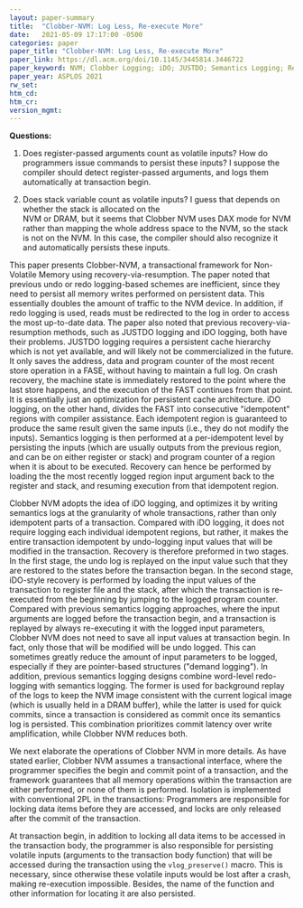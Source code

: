 ```yaml
---
layout: paper-summary
title:  "Clobber-NVM: Log Less, Re-execute More"
date:   2021-05-09 17:17:00 -0500
categories: paper
paper_title: "Clobber-NVM: Log Less, Re-execute More"
paper_link: https://dl.acm.org/doi/10.1145/3445814.3446722
paper_keyword: NVM; Clobber Logging; iDO; JUSTDO; Semantics Logging; Resumption
paper_year: ASPLOS 2021
rw_set:
htm_cd:
htm_cr:
version_mgmt:
---
```


**Questions:**

1. Does register-passed arguments count as volatile inputs? How do programmers issue commands to persist these
   inputs? I suppose the compiler should detect register-passed arguments, and logs them automatically at 
   transaction begin.

2. Does stack variable count as volatile inputs? I guess that depends on whether the stack is allocated on the   
   NVM or DRAM, but it seems that Clobber NVM uses DAX mode for NVM rather than mapping the whole address space
   to the NVM, so the stack is not on the NVM. In this case, the compiler should also recognize it and
   automatically persists these inputs.

This paper presents Clobber-NVM, a transactional framework for Non-Volatile Memory using recovery-via-resumption.
The paper noted that previous undo or redo logging-based schemes are inefficient, since they need to persist all 
memory writes performed on persistent data. This essentially doubles the amount of traffic to the NVM device.
In addition, if redo logging is used, reads must be redirected to the log in order to access the most up-to-date data.
The paper also noted that previous recovery-via-resumption methods, such as JUSTDO logging and iDO logging,
both have their problems.
JUSTDO logging requires a persistent cache hierarchy which is not yet available, and will likely not be 
commercialized in the future. It only saves the address, data and program counter of the most recent store 
operation in a FASE, without having to maintain a full log. On crash recovery, the machine state is immediately
restored to the point where the last store happens, and the execution of the FAST continues from that point.
It is essentially just an optimization for persistent cache architecture.
iDO logging, on the other hand, divides the FAST into consecutive "idempotent" regions with compiler assistance. 
Each idempotent region is guaranteed to produce the same result given the same inputs (i.e., they do not modify the 
inputs). 
Semantics logging is then performed at a per-idempotent level by persisting the inputs (which are usually outputs
from the previous region, and can be on either register or stack) and program counter of a region when it is about 
to be executed. 
Recovery can hence be performed by loading the the most recently logged region input argument back to the register
and stack, and resuming execution from that idempotent region. 

Clobber NVM adopts the idea of iDO logging, and optimizes it by writing semantics logs at the granularity of whole 
transactions, rather than only idempotent parts of a transaction.
Compared with iDO logging, it does not require logging each individual idempotent regions, but rather, it makes 
the entire transaction idempotent by undo-logging input values that will be modified in the transaction.
Recovery is therefore preformed in two stages. In the first stage, the undo log is replayed on the input value
such that they are restored to the states before the transaction began. 
In the second stage, iDO-style recovery is performed by loading the input values of the transaction to 
register file and the stack, after which the transaction is re-executed from the beginning by jumping to the 
logged program counter.
Compared with previous semantics logging approaches, where the input arguments are logged before the transaction begin,
and a transaction is replayed by always re-executing it with the logged input parameters, Clobber NVM
does not need to save all input values at transaction begin. In fact, only those that will be modified will be
undo logged. This can sometimes greatly reduce the amount of input parameters to be logged, especially if they are
pointer-based structures ("demand logging").
In addition, previous semantics logging designs combine word-level redo-logging with semantics logging. The former
is used for background replay of the logs to keep the NVM image consistent with the current logical image 
(which is usually held in a DRAM buffer), while the latter is used for quick commits, since a transaction is 
considered as commit once its semantics log is persisted.
This combination prioritizes commit latency over write amplification, while Clobber NVM reduces both.

We next elaborate the operations of Clobber NVM in more details. As have stated earlier, Clobber NVM assumes
a transactional interface, where the programmer specifies the begin and commit point of a transaction, and
the framework guarantees that all memory operations within the transaction are either performed, or none of them
is performed.
Isolation is implemented with conventional 2PL in the transactions: Programmers are responsible for locking 
data items before they are accessed, and locks are only released after the commit of the transaction. 

At transaction begin, in addition to locking all data items to be accessed in the transaction body, the 
programmer is also responsible for persisting volatile inputs (arguments to the transaction body function) that 
will be accessed during the transaction using the `vlog_preserve()` macro. This is necessary, since otherwise 
these volatile inputs would be lost after a crash, making re-execution impossible. 
Besides, the name of the function and other information for locating it are also persisted.


